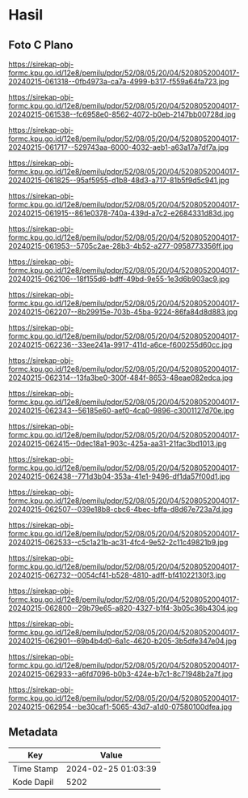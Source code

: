 # Hasil

## Foto C Plano

https://sirekap-obj-formc.kpu.go.id/12e8/pemilu/pdpr/52/08/05/20/04/5208052004017-20240215-061318--0fb4973a-ca7a-4999-b317-f559a64fa723.jpg

https://sirekap-obj-formc.kpu.go.id/12e8/pemilu/pdpr/52/08/05/20/04/5208052004017-20240215-061538--fc6958e0-8562-4072-b0eb-2147bb00728d.jpg

https://sirekap-obj-formc.kpu.go.id/12e8/pemilu/pdpr/52/08/05/20/04/5208052004017-20240215-061717--529743aa-6000-4032-aeb1-a63a17a7df7a.jpg

https://sirekap-obj-formc.kpu.go.id/12e8/pemilu/pdpr/52/08/05/20/04/5208052004017-20240215-061825--95af5955-d1b8-48d3-a717-81b5f9d5c941.jpg

https://sirekap-obj-formc.kpu.go.id/12e8/pemilu/pdpr/52/08/05/20/04/5208052004017-20240215-061915--861e0378-740a-439d-a7c2-e2684331d83d.jpg

https://sirekap-obj-formc.kpu.go.id/12e8/pemilu/pdpr/52/08/05/20/04/5208052004017-20240215-061953--5705c2ae-28b3-4b52-a277-0958773356ff.jpg

https://sirekap-obj-formc.kpu.go.id/12e8/pemilu/pdpr/52/08/05/20/04/5208052004017-20240215-062106--18f155d6-bdff-49bd-9e55-1e3d6b903ac9.jpg

https://sirekap-obj-formc.kpu.go.id/12e8/pemilu/pdpr/52/08/05/20/04/5208052004017-20240215-062207--8b29915e-703b-45ba-9224-86fa84d8d883.jpg

https://sirekap-obj-formc.kpu.go.id/12e8/pemilu/pdpr/52/08/05/20/04/5208052004017-20240215-062236--33ee241a-9917-411d-a6ce-f600255d60cc.jpg

https://sirekap-obj-formc.kpu.go.id/12e8/pemilu/pdpr/52/08/05/20/04/5208052004017-20240215-062314--13fa3be0-300f-484f-8653-48eae082edca.jpg

https://sirekap-obj-formc.kpu.go.id/12e8/pemilu/pdpr/52/08/05/20/04/5208052004017-20240215-062343--56185e60-aef0-4ca0-9896-c3001127d70e.jpg

https://sirekap-obj-formc.kpu.go.id/12e8/pemilu/pdpr/52/08/05/20/04/5208052004017-20240215-062415--0dec18a1-903c-425a-aa31-21fac3bd1013.jpg

https://sirekap-obj-formc.kpu.go.id/12e8/pemilu/pdpr/52/08/05/20/04/5208052004017-20240215-062438--771d3b04-353a-41e1-9496-df1da57f00d1.jpg

https://sirekap-obj-formc.kpu.go.id/12e8/pemilu/pdpr/52/08/05/20/04/5208052004017-20240215-062507--039e18b8-cbc6-4bec-bffa-d8d67e723a7d.jpg

https://sirekap-obj-formc.kpu.go.id/12e8/pemilu/pdpr/52/08/05/20/04/5208052004017-20240215-062533--c5c1a21b-ac31-4fc4-9e52-2c11c49821b9.jpg

https://sirekap-obj-formc.kpu.go.id/12e8/pemilu/pdpr/52/08/05/20/04/5208052004017-20240215-062732--0054cf41-b528-4810-adff-bf41022130f3.jpg

https://sirekap-obj-formc.kpu.go.id/12e8/pemilu/pdpr/52/08/05/20/04/5208052004017-20240215-062800--29b79e65-a820-4327-b1f4-3b05c36b4304.jpg

https://sirekap-obj-formc.kpu.go.id/12e8/pemilu/pdpr/52/08/05/20/04/5208052004017-20240215-062901--69b4b4d0-6a1c-4620-b205-3b5dfe347e04.jpg

https://sirekap-obj-formc.kpu.go.id/12e8/pemilu/pdpr/52/08/05/20/04/5208052004017-20240215-062933--a6fd7096-b0b3-424e-b7c1-8c71948b2a7f.jpg

https://sirekap-obj-formc.kpu.go.id/12e8/pemilu/pdpr/52/08/05/20/04/5208052004017-20240215-062954--be30caf1-5065-43d7-a1d0-07580100dfea.jpg


## Metadata

| Key        | Value               |
| ---------- | ------------------- |
| Time Stamp | 2024-02-25 01:03:39 |
| Kode Dapil | 5202                |



